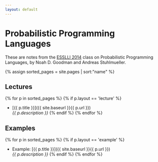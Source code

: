```yaml
---
layout: default
---
```


<div class="page-header">
  <h1>Probabilistic Programming Languages</h1>
</div>

These are notes from the [ESSLLI 2014](http://www.esslli2014.info) class on Probabilistic Programming Languages, by Noah D. Goodman and Andreas Stuhlmueller.

{% assign sorted_pages = site.pages | sort:"name" %}

## Lectures

{% for p in sorted_pages %}
    {% if p.layout == 'lecture' %}
- [{{ p.title }}]({{ site.baseurl }}{{ p.url }})<br>
    <em>{{ p.description }}</em>
    {% endif %}
{% endfor %}


## Examples

{% for p in sorted_pages %}
    {% if p.layout == 'example' %}
- Example: [{{ p.title }}]({{ site.baseurl }}{{ p.url }})<br>
    <em>{{ p.description }}</em>
    {% endif %}
{% endfor %}

